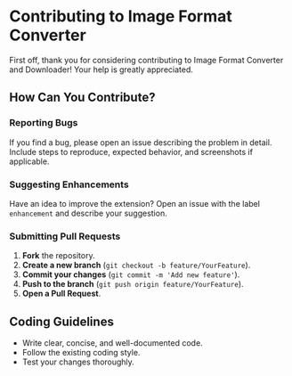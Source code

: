 # Contributing to Image Format Converter

First off, thank you for considering contributing to Image Format Converter and Downloader! Your help is greatly appreciated.

## How Can You Contribute?

### Reporting Bugs

If you find a bug, please open an issue describing the problem in detail. Include steps to reproduce, expected behavior, and screenshots if applicable.

### Suggesting Enhancements

Have an idea to improve the extension? Open an issue with the label `enhancement` and describe your suggestion.

### Submitting Pull Requests

1. **Fork** the repository.
2. **Create a new branch** (`git checkout -b feature/YourFeature`).
3. **Commit your changes** (`git commit -m 'Add new feature'`).
4. **Push to the branch** (`git push origin feature/YourFeature`).
5. **Open a Pull Request**.

## Coding Guidelines

- Write clear, concise, and well-documented code.
- Follow the existing coding style.
- Test your changes thoroughly.
